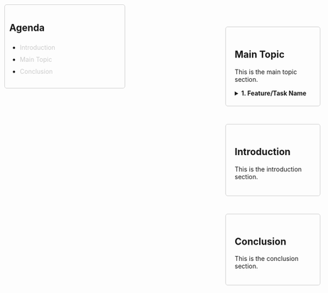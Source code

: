 <!DOCTYPE html>
<html lang="en">
<head>
  <meta charset="UTF-8">
  <meta name="viewport" content="width=device-width, initial-scale=1.0">
  <title>Code Highlighting Example</title>

  <!-- Highlight.js Dark Theme -->
  <link rel="stylesheet" href="https://cdnjs.cloudflare.com/ajax/libs/highlight.js/11.8.0/styles/atom-one-dark.min.css">

  <style>
    /* Sidebar styling */
    .sidebar {
      position: fixed;
      top: 10px;
      left: 10px;
      width: 250px;
      padding: 10px;
      border: 1px solid #ccc;
      border-radius: 5px;

    }

    .sidebar h3 {
      margin-top: 0;
    }

    .sidebar a {
      display: block;
      padding: 5px 0;
      text-decoration: none;
      color: #ccc;
    }

    /* Main content styling */
    .content {
      margin-left: 270px;
      padding: 10px;
    }

    section {
      padding: 20px;
      margin-bottom: 40px;
      border: 1px solid #ccc;
      border-radius: 5px;
    }

    pre {
      padding: 15px;
      border-radius: 5px;
      overflow-x: auto;
    }

    .box {
    background-color: #2d2d2d;
    padding: 10px;
    border-left: 5px solid #555;
    font-size: 16px;
    width: 100%; /* Ensures the box stretches to the full line */
    box-shadow: 0 2px 5px rgba(0, 0, 0, 0.3);
    box-sizing: border-box; /* Includes padding and border in width */
    display: block; /* Makes the element stretch to the full line */
    color: #fff; /* Ensures text is readable */
}
  </style>
</head>
<body>

  <!-- Sidebar -->
  <div class="sidebar">
    <h2>Agenda</h2>
    <ul>
      <li><a href="#section1">Introduction</a></li>
      <li><a href="#section2">Main Topic</a></li>
      <li><a href="#section3">Conclusion</a></li>
    </ul>
  </div>

  <!-- Main Content -->
  <div class="content">
    <section id="section2">
      <h2>Main Topic</h2>
      <p>This is the main topic section.</p>
      <details>
        <summary><strong  lass="box">1. Feature/Task Name</strong></summary>
        <h3>Summary</h3>
        <ul>
          <li><strong>Branch Name:</strong> <code>feature/task-name</code></li>
          <li><strong>Status:</strong> In Progress / Completed / Blocked</li>
          <li><strong>Start Date:</strong> YYYY-MM-DD</li>
          <li><strong>Completion Date:</strong> YYYY-MM-DD</li>
          <li><strong>Tags:</strong> Feature, Backend, UI, etc.</li>
        </ul>
        <details>
          <summary><strong>Implementation Details</strong></summary>
          <ul>
            <li><strong>Goal:</strong> Briefly describe the purpose of this feature/task.</li>
            <li><strong>Steps:</strong>
              <ol>
                <li>Step 1 description</li>
                <li>Step 2 description</li>
                <li>Step 3 description</li>
              </ol>
            </li>
            <li><strong>Code Snippets:</strong>
              <pre><code class="language-csharp">
// comment
public void ExampleMethod() {
    Console.WriteLine("Hello, World!");
}
              </code></pre>
            </li>
            <li><strong>Challenges Faced:</strong>
              <ul>
                <li>Challenge 1 and how it was resolved.</li>
                <li>Challenge 2 and how it was resolved.</li>
              </ul>
            </li>
            <li><strong>Resources/Links:</strong>
              <ul>
                <li><a href="#">Link to design document</a></li>
                <li><a href="#">Link to PR or issue</a></li>
              </ul>
            </li>
            <li>> Do not push the big red button.
</li>
          </ul>
        </details>
      </details>
    </section>
    <section id="section1">
      <h2>Introduction</h2>
      <p>This is the introduction section.</p>
    </section>
    <section id="section3">
      <h2>Conclusion</h2>
      <p>This is the conclusion section.</p>
    </section>
  </div>

  <!-- Highlight.js Script -->
  <script src="https://cdnjs.cloudflare.com/ajax/libs/highlight.js/11.8.0/highlight.min.js"></script>
  <script src="https://cdnjs.cloudflare.com/ajax/libs/highlight.js/11.8.0/languages/csharp.min.js"></script>
  <script>
    // Initialize Highlight.js
    hljs.highlightAll();
  </script>
</body>
</html>
